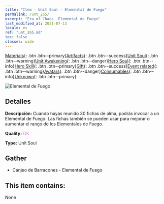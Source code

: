 ```yaml
---
title: "Item - Unit Soul - Elemental de Fuego"
permalink: /unt_265/
excerpt: "Era of Chaos  Elemental de Fuego"
last_modified_at: 2021-07-13
locale: es
ref: "unt_265.md"
toc: false
classes: wide
---
```

 [Materials](/ItemsES/){: .btn .btn--primary}[Artifacts](/ItemsES/Artifacts/){: .btn .btn--success}[Unit Soul](/ItemsES/UnitSoul/){: .btn .btn--warning}[Unit Awakening](/ItemsES/UnitAwakening/){: .btn .btn--danger}[Hero Soul](/ItemsES/HeroSoul/){: .btn .btn--info}[Hero Skill](/ItemsES/HeroSkill/){: .btn .btn--primary}[Gift](/ItemsES/Gift/){: .btn .btn--success}[Event related](/ItemsES/Events/){: .btn .btn--warning}[Avatars](/ItemsES/Avatars/){: .btn .btn--danger}[Consumables](/ItemsES/Consumables/){: .btn .btn--info}[Unknown](/ItemsES/Unknown/){: .btn .btn--primary}

 ![Elemental de Fuego](/images/u/ti_liehuoyuansu.jpg)

## Detalles
 **Descripción:** Cuando hayas reunido 30 fichas de alma, podrás invocar a un Elemental de Fuego. Las fichas también se pueden usar para mejorar o aumentar el rango de los Elementales de Fuego.

 **Quality:** <span style="color: #DA70D6">OK</span>

 **Type:** Unit Soul

## Gather

*    Canjeo de Barracones - Elemental de Fuego 

## This item contains:

  None

